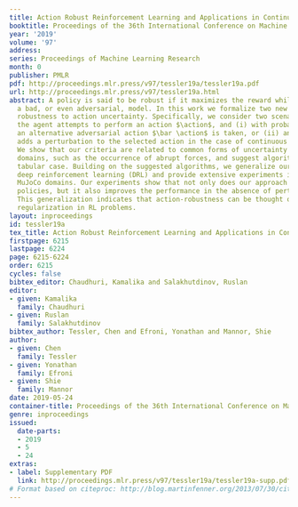 ```yaml
---
title: Action Robust Reinforcement Learning and Applications in Continuous Control
booktitle: Proceedings of the 36th International Conference on Machine Learning
year: '2019'
volume: '97'
address: 
series: Proceedings of Machine Learning Research
month: 0
publisher: PMLR
pdf: http://proceedings.mlr.press/v97/tessler19a/tessler19a.pdf
url: http://proceedings.mlr.press/v97/tessler19a.html
abstract: A policy is said to be robust if it maximizes the reward while considering
  a bad, or even adversarial, model. In this work we formalize two new criteria of
  robustness to action uncertainty. Specifically, we consider two scenarios in which
  the agent attempts to perform an action $\action$, and (i) with probability $\alpha$,
  an alternative adversarial action $\bar \action$ is taken, or (ii) an adversary
  adds a perturbation to the selected action in the case of continuous action space.
  We show that our criteria are related to common forms of uncertainty in robotics
  domains, such as the occurrence of abrupt forces, and suggest algorithms in the
  tabular case. Building on the suggested algorithms, we generalize our approach to
  deep reinforcement learning (DRL) and provide extensive experiments in the various
  MuJoCo domains. Our experiments show that not only does our approach produce robust
  policies, but it also improves the performance in the absence of perturbations.
  This generalization indicates that action-robustness can be thought of as implicit
  regularization in RL problems.
layout: inproceedings
id: tessler19a
tex_title: Action Robust Reinforcement Learning and Applications in Continuous Control
firstpage: 6215
lastpage: 6224
page: 6215-6224
order: 6215
cycles: false
bibtex_editor: Chaudhuri, Kamalika and Salakhutdinov, Ruslan
editor:
- given: Kamalika
  family: Chaudhuri
- given: Ruslan
  family: Salakhutdinov
bibtex_author: Tessler, Chen and Efroni, Yonathan and Mannor, Shie
author:
- given: Chen
  family: Tessler
- given: Yonathan
  family: Efroni
- given: Shie
  family: Mannor
date: 2019-05-24
container-title: Proceedings of the 36th International Conference on Machine Learning
genre: inproceedings
issued:
  date-parts:
  - 2019
  - 5
  - 24
extras:
- label: Supplementary PDF
  link: http://proceedings.mlr.press/v97/tessler19a/tessler19a-supp.pdf
# Format based on citeproc: http://blog.martinfenner.org/2013/07/30/citeproc-yaml-for-bibliographies/
---
```

